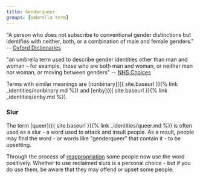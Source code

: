 ```yaml
---
title: Genderqueer
groups: [Umbrella term]
---
```


"A person who does not subscribe to conventional gender distinctions but identifies with neither, both, or a combination of male and female genders." -- [Oxford Dictionaries](https://en.oxforddictionaries.com/definition/genderqueer)

"an umbrella term used to describe gender identities other than man and woman – for example, those who are both man and woman, or neither man nor woman, or moving between genders" -- [NHS Choices](http://www.nhs.uk/conditions/Gender-dysphoria/Pages/Introduction.aspx)

Terms with similar meanings are [nonbinary]({{ site.baseurl }}{% link _identities/nonbinary.md %}) and [enby]({{ site.baseurl }}{% link _identities/enby.md %}). 

### Slur

The term [queer]({{ site.baseurl }}{% link _identities/queer.md %}) is often used as a slur - a word used to attack and insult people. As a result, people may find the word - or words like "genderqueer" that contain it - to be upsetting.

Through the process of [reappropriation](https://en.wikipedia.org/wiki/Reappropriation) some people now use the word positively. Whether to use reclaimed slurs is a personal choice - but if you do use them, be aware that they may offend or upset some people.